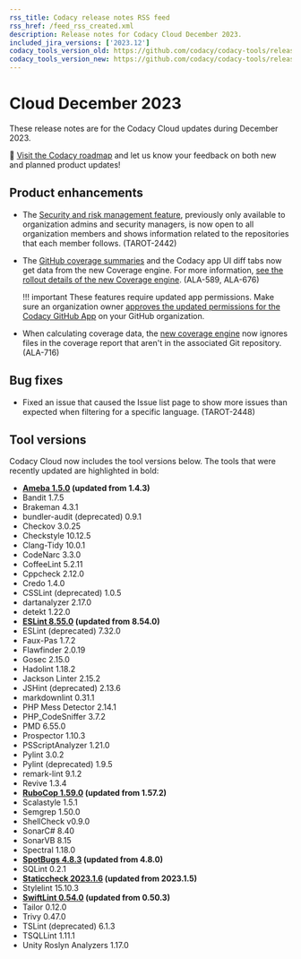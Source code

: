```yaml
---
rss_title: Codacy release notes RSS feed
rss_href: /feed_rss_created.xml
description: Release notes for Codacy Cloud December 2023.
included_jira_versions: ['2023.12']
codacy_tools_version_old: https://github.com/codacy/codacy-tools/releases/tag/7.10.123
codacy_tools_version_new: https://github.com/codacy/codacy-tools/releases/tag/7.10.158
---
```


# Cloud December 2023

These release notes are for the Codacy Cloud updates during December 2023.

📢 [Visit the Codacy roadmap](https://roadmap.codacy.com) and <span class="skip-vale">let us know</span> your feedback on both new and planned product updates!

## Product enhancements

-   The [Security and risk management feature](../../organizations/managing-security-and-risk.md), previously only available to organization admins and security managers, is now open to all organization members and shows information related to the repositories that each member follows. (TAROT-2442)
-   The [GitHub coverage summaries](./cloud-2023-11-23-new-coverage-engine-status-checks.md#coverage-summaries) and the Codacy app UI diff tabs now get data from the new Coverage engine. For more information, [see the rollout details of the new Coverage engine](./cloud-2023-11-23-new-coverage-engine-status-checks.md). (ALA-589, ALA-676)

    !!! important
        These features require updated app permissions. Make sure an organization owner [approves the updated permissions for the Codacy GitHub App](https://docs.github.com/en/enterprise-cloud@latest/apps/using-github-apps/reviewing-and-modifying-installed-github-apps#reviewing-permissions) on your GitHub organization.

-   When calculating coverage data, the [new coverage engine](./cloud-2023-11-23-new-coverage-engine-status-checks.md) now ignores files in the coverage report that aren't in the associated Git repository. (ALA-716)

## Bug fixes

-   Fixed an issue that caused the Issue list page to show more issues than expected when filtering for a specific language. (TAROT-2448)

## Tool versions

Codacy Cloud now includes the tool versions below. The tools that were recently updated are highlighted in bold:

-   **[Ameba 1.5.0](https://github.com/crystal-ameba/ameba/releases/tag/v1.5.0) (updated from 1.4.3)**
-   Bandit 1.7.5
-   Brakeman 4.3.1
-   bundler-audit (deprecated) 0.9.1
-   Checkov 3.0.25
-   Checkstyle 10.12.5
-   Clang-Tidy 10.0.1
-   CodeNarc 3.3.0
-   CoffeeLint 5.2.11
-   Cppcheck 2.12.0
-   Credo 1.4.0
-   CSSLint (deprecated) 1.0.5
-   dartanalyzer 2.17.0
-   detekt 1.22.0
-   **[ESLint 8.55.0](https://github.com/eslint/eslint/releases/tag/v8.55.0) (updated from 8.54.0)**
-   ESLint (deprecated) 7.32.0
-   Faux-Pas 1.7.2
-   Flawfinder 2.0.19
-   Gosec 2.15.0
-   Hadolint 1.18.2
-   Jackson Linter 2.15.2
-   JSHint (deprecated) 2.13.6
-   markdownlint 0.31.1
-   PHP Mess Detector 2.14.1
-   PHP_CodeSniffer 3.7.2
-   PMD 6.55.0
-   Prospector 1.10.3
-   PSScriptAnalyzer 1.21.0
-   Pylint 3.0.2
-   Pylint (deprecated) 1.9.5
-   remark-lint 9.1.2
-   Revive 1.3.4
-   **[RuboCop 1.59.0](https://github.com/rubocop/rubocop/releases/tag/v1.59.0) (updated from 1.57.2)**
-   Scalastyle 1.5.1
-   Semgrep 1.50.0
-   ShellCheck v0.9.0
-   SonarC# 8.40
-   SonarVB 8.15
-   Spectral 1.18.0
-   **[SpotBugs 4.8.3](https://github.com/spotbugs/spotbugs/releases/tag/4.8.3) (updated from 4.8.0)**
-   SQLint 0.2.1
-   **[Staticcheck 2023.1.6](https://staticcheck.dev/changes/2023.1/#2023.1.6) (updated from 2023.1.5)**
-   Stylelint 15.10.3
-   **[SwiftLint 0.54.0](https://github.com/realm/SwiftLint/releases/tag/0.54.0) (updated from 0.50.3)**
-   Tailor 0.12.0
-   Trivy 0.47.0
-   TSLint (deprecated) 6.1.3
-   TSQLLint 1.11.1
-   Unity Roslyn Analyzers 1.17.0
